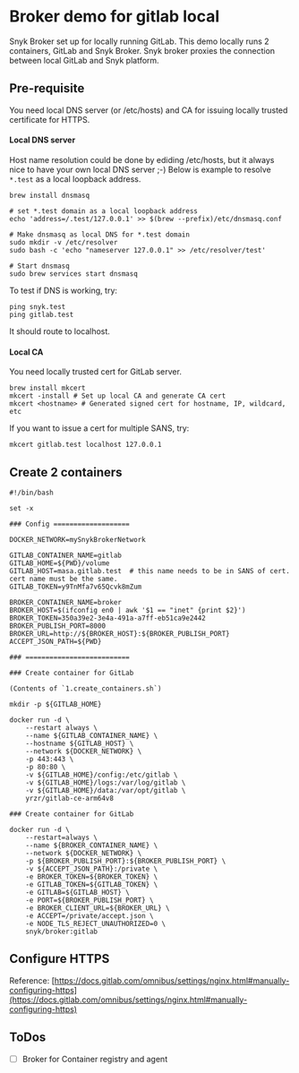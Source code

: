 # Broker demo for gitlab local

Snyk Broker set up for locally running GitLab. 
This demo locally runs 2 containers, GitLab and Snyk Broker.
Snyk broker proxies the connection between local GitLab and Snyk platform.

## Pre-requisite

You need local DNS server (or /etc/hosts) and CA for issuing locally trusted certificate for HTTPS.

#### Local DNS server

Host name resolution could be done by ediding /etc/hosts, but it always nice to have your own local DNS server ;-)
Below is example to resolve `*.test` as a local loopback address.

```shell
brew install dnsmasq

# set *.test domain as a local loopback address
echo 'address=/.test/127.0.0.1' >> $(brew --prefix)/etc/dnsmasq.conf

# Make dnsmasq as local DNS for *.test domain
sudo mkdir -v /etc/resolver
sudo bash -c 'echo "nameserver 127.0.0.1" >> /etc/resolver/test'

# Start dnsmasq
sudo brew services start dnsmasq
```

To test if DNS is working, try:
```
ping snyk.test
ping gitlab.test
```

It should route to localhost.


#### Local CA

You need locally trusted cert for GitLab server.

```shell
brew install mkcert
mkcert -install # Set up local CA and generate CA cert 
mkcert <hostname> # Generated signed cert for hostname, IP, wildcard, etc
```

If you want to issue a cert for multiple SANS, try:
```
mkcert gitlab.test localhost 127.0.0.1
```

## Create 2 containers

```shell
#!/bin/bash

set -x

### Config ===================

DOCKER_NETWORK=mySnykBrokerNetwork

GITLAB_CONTAINER_NAME=gitlab
GITLAB_HOME=${PWD}/volume
GITLAB_HOST=masa.gitlab.test  # this name needs to be in SANS of cert. cert name must be the same.
GITLAB_TOKEN=y9TnMfa7v65Qcvk8mZum

BROKER_CONTAINER_NAME=broker
BROKER_HOST=$(ifconfig en0 | awk '$1 == "inet" {print $2}')
BROKER_TOKEN=350a39e2-3e4a-491a-a7ff-eb51ca9e2442
BROKER_PUBLISH_PORT=8000
BROKER_URL=http://${BROKER_HOST}:${BROKER_PUBLISH_PORT}
ACCEPT_JSON_PATH=${PWD}

### ==========================

### Create container for GitLab

(Contents of `1.create_containers.sh`)

mkdir -p ${GITLAB_HOME}

docker run -d \
	--restart always \
	--name ${GITLAB_CONTAINER_NAME} \
	--hostname ${GITLAB_HOST} \
	--network ${DOCKER_NETWORK} \
	-p 443:443 \
	-p 80:80 \
	-v ${GITLAB_HOME}/config:/etc/gitlab \
	-v ${GITLAB_HOME}/logs:/var/log/gitlab \
	-v ${GITLAB_HOME}/data:/var/opt/gitlab \
	yrzr/gitlab-ce-arm64v8

### Create container for GitLab

docker run -d \
	--restart=always \
	--name ${BROKER_CONTAINER_NAME} \
	--network ${DOCKER_NETWORK} \
	-p ${BROKER_PUBLISH_PORT}:${BROKER_PUBLISH_PORT} \
	-v ${ACCEPT_JSON_PATH}:/private \
	-e BROKER_TOKEN=${BROKER_TOKEN} \
	-e GITLAB_TOKEN=${GITLAB_TOKEN} \
	-e GITLAB=${GITLAB_HOST} \
	-e PORT=${BROKER_PUBLISH_PORT} \
	-e BROKER_CLIENT_URL=${BROKER_URL} \
	-e ACCEPT=/private/accept.json \
	-e NODE_TLS_REJECT_UNAUTHORIZED=0 \
	snyk/broker:gitlab 
```

## Configure HTTPS

Reference: [https://docs.gitlab.com/omnibus/settings/nginx.html#manually-configuring-https](https://docs.gitlab.com/omnibus/settings/nginx.html#manually-configuring-https)



## ToDos

* [ ] Broker for Container registry and agent
